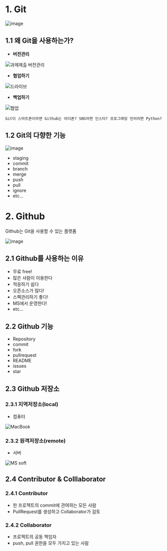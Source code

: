 # 1. Git
![image](https://user-images.githubusercontent.com/54783158/158600475-da5667a7-ce39-4697-adaf-611f6e1e2fdd.png)
## 1.1 왜 Git을 사용하는가?
- **버전관리**

![과제제출 버전관리](https://user-images.githubusercontent.com/54783158/158599198-0f888baf-5623-4eb4-a354-b110d0089a95.jpg)
- **협업하기**

![드라이브](https://user-images.githubusercontent.com/54783158/158599155-74431b92-9bfb-4824-a840-ac2e756e8395.png)
- **백업하기**

![협업](https://user-images.githubusercontent.com/54783158/158599182-4f0a8e9c-df92-4f61-86ae-41f09529203f.jpg)

```
Git이 스마트폰이라면 Github는 아이폰? SNS라면 인스타? 프로그래밍 언어라면 Python?
```

## 1.2 Git의 다향한 기능

![image](https://user-images.githubusercontent.com/54783158/158599140-6dd3b851-c84e-4954-8ac5-646d4d72cfed.png)
- staging
- commit
- branch
- merge
- push
- pull
- ignore
- etc...

# 2. Github
Github는 Git을 사용할 수 있는 플랫폼

![image](https://user-images.githubusercontent.com/54783158/158600632-ebbd8bf4-2444-4881-b449-22c74a6d3526.png)

## 2.1 Github를 사용하는 이유
- 무료 free!
- 많은 사람이 이용한다
- 적응하기 쉽다
- 오픈소스가 많다!
- 스펙관리하기 좋다!
- MS에서 운영한다!
- etc...

## 2.2 Github 기능
- Repository
- commit
- fork
- pullrequest
- README
- issues
- star

## 2.3 Github 저장소

### 2.3.1 지역저장소(local)
- 컴퓨터

![MacBook](https://user-images.githubusercontent.com/54783158/158600872-3542179f-b148-4531-99bc-06ead43d4a49.jpg)
### 2.3.2 원격저장소(remote)
- 서버

![MS soft](https://user-images.githubusercontent.com/54783158/158600980-c716d5aa-9fc8-4ee5-9bb5-1ecf1d93c984.jpg)

## 2.4 Contributor & Colllaborator

### 2.4.1 Contributor
- 한 프로젝트의 commit에 관여하는 모든 사람
- PullRequest를 생성하고 Collaborator가 검토

### 2.4.2 Collaborator
- 프로젝트의 공동 책임자
- push, pull 권한을 모두 가지고 있는 사람



